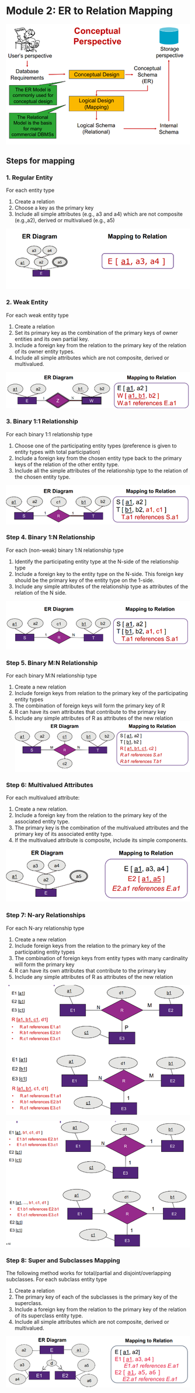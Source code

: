 # Module 2: ER to Relation Mapping

![alt text](assets\IMG45.PNG)

## Steps for mapping

### 1. Regular Entity
For each entity type
1. Create a relation
2. Choose a key as the primary key
3. Include all simple attributes (e.g., a3 and a4) which are not composite (e.g.,a2), derived or multivalued (e.g., a5)


![alt text](assets\IMG46.PNG)

### 2. Weak Entity

For each weak entity type
1. Create a relation
2. Set its primary key as the combination of the primary keys of owner
entities and its own partial key.
3. Include a foreign key from the relation to the primary key of the relation of its owner entity types.
4. Include all simple attributes which are not composite, derived or multivalued.

![alt text](assets\IMG47.PNG)

### 3. Binary 1:1 Relationship

For each binary 1:1 relationship type
1. Choose one of the participating entity types (preference is given to entity types with total participation)
2. Include a foreign key from the chosen entity type back to the primary keys of the relation of the other entity type.
3. Include all the simple attributes of the relationship type to the relation of the chosen entity type. 


![alt text](assets\IMG48.PNG)

### Step 4. Binary 1:N Relationship

For each (non-weak) binary 1:N relationship type
1. Identify the participating entity type at the N-side of the relationship type
2. Include a foreign key to the entity type on the N-side. This foreign key should be the primary key of the entity type on the 1-side.
3. Include any simple attributes of the relationship type as attributes of the relation of the N side.

![alt text](assets\IMG49.PNG)

### Step 5. Binary M:N Relationship
For each binary M:N relationship type
1. Create a new relation
2. Include foreign keys from relation to the primary key of the participating
entity types
3. The combination of foreign keys will form the primary key of R
4. R can have its own attributes that contribute to the primary key
5. Include any simple attributes of R as attributes of the new relation
![alt text](assets\IMG50.PNG)

### Step 6: Multivalued Attributes
For each multivalued attribute:
1. Create a new relation.
2. Include a foreign key from the relation to the primary key of the associated entity type.
3. The primary key is the combination of the multivalued attributes and the primary key of its associated entity type.
4. If the multivalued attribute is composite, include its simple components.

![alt text](assets\IMG51.PNG)

### Step 7: N-ary Relationships
For each N-ary relationship type
1. Create a new relation
2. Include foreign keys from the relation to the primary key of the participating entity types
3. The combination of foreign keys from entity types with many cardinality will form the primary key
4. R can have its own attributes that contribute to the primary key
5. Include any simple attributes of R as attributes of the new relation

![alt text](assets\IMG52.PNG)

![alt text](assets\IMG53.PNG)

### Step 8: Super and Subclasses Mapping
The following method works for total/partial and disjoint/overlapping subclasses.
For each subclass entity type
1. Create a relation
2. The primary key of each of the subclasses is the primary key of the superclass.
3. Include a foreign key from the relation to the primary key of the relation of its superclass entity type.
4. Include all simple attributes which are not composite, derived or multivalued.


![alt text](assets\IMG54.PNG)
